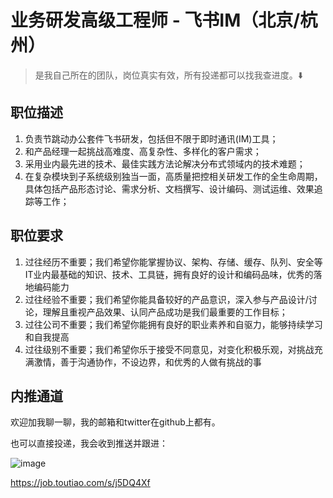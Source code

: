 # 业务研发高级工程师 - 飞书IM（北京/杭州）

> 是我自己所在的团队，岗位真实有效，所有投递都可以找我查进度。⬇️

## 职位描述

1. 负责节跳动办公套件飞书研发，包括但不限于即时通讯(IM)工具；
2. 和产品经理一起挑战高难度、高复杂性、多样化的客户需求；
3. 采用业内最先进的技术、最佳实践方法论解决分布式领域内的技术难题；
4. 在复杂模块到子系统级别独当一面，高质量把控相关研发工作的全生命周期，具体包括产品形态讨论、需求分析、文档撰写、设计编码、测试运维、效果追踪等工作；

## 职位要求

1. 过往经历不重要；我们希望你能掌握协议、架构、存储、缓存、队列、安全等IT业内最基础的知识、技术、工具链，拥有良好的设计和编码品味，优秀的落地编码能力
2. 过往经验不重要；我们希望你能具备较好的产品意识，深入参与产品设计/讨论，理解且重视产品效果、认同产品成功是我们最重要的工作目标；
3. 过往公司不重要；我们希望你能拥有良好的职业素养和自驱力，能够持续学习和自我提高
4. 过往级别不重要；我们希望你乐于接受不同意见，对变化积极乐观，对挑战充满激情，善于沟通协作，不设边界，和优秀的人做有挑战的事

## 内推通道

欢迎加我聊一聊，我的邮箱和twitter在github上都有。

也可以直接投递，我会收到推送并跟进：

![image](https://user-images.githubusercontent.com/3881629/185386879-81ef509b-29bc-4162-a10b-03e2aba97117.png)

https://job.toutiao.com/s/j5DQ4Xf

